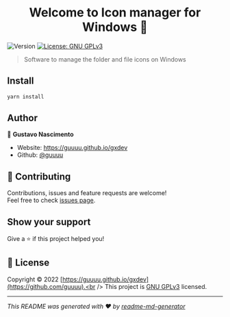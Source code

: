 <h1 align="center">Welcome to Icon manager for Windows 👋</h1>
<p>
  <img alt="Version" src="https://img.shields.io/badge/version-0.0.1-blue.svg?cacheSeconds=2592000" />
  <a href="https://github.com/guuuu/icon-manager/blob/main/LICENSE" target="_blank">
    <img alt="License: GNU GPLv3" src="https://img.shields.io/badge/License-GNU GPLv3-yellow.svg" />
  </a>
</p>

> Software to manage the folder and file icons on Windows

## Install

```sh
yarn install
```

## Author

👤 **Gustavo Nascimento**

* Website: https://guuuu.github.io/gxdev
* Github: [@guuuu](https://github.com/guuuu)

## 🤝 Contributing

Contributions, issues and feature requests are welcome!<br />Feel free to check [issues page](https://github.com/guuuu/icon-manager/issues). 

## Show your support

Give a ⭐️ if this project helped you!

## 📝 License

Copyright © 2022 [https://guuuu.github.io/gxdev](https://github.com/guuuu).<br />
This project is [GNU GPLv3](https://github.com/guuuu/icon-manager/blob/main/LICENSE) licensed.

***
_This README was generated with ❤️ by [readme-md-generator](https://github.com/kefranabg/readme-md-generator)_